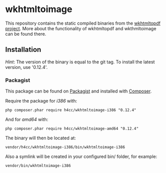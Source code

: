 wkhtmltoimage
================

This repository contains the static compiled binaries from the [wkhtmltopdf project](http://wkhtmltopdf.org/).
More about the functionality of wkhtmltopdf and wkthmltoimage can be found there.

## Installation

_Hint_:
The version of the binary is equal to the git tag.
To install the latest version, use '0.12.4'.

### Packagist

This package can be found on [Packagist](http://packagist.org) and installed with [Composer](https://getcomposer.org/).

Require the package for _i386_ with:

    php composer.phar require h4cc/wkhtmltoimage-i386 "0.12.4"

And for _amd64_ with:

    php composer.phar require h4cc/wkhtmltoimage-amd64 "0.12.4"

The binary will then be located at:

    vendor/h4cc/wkhtmltoimage-i386/bin/wkhtmltoimage-i386

Also a symlink will be created in your configured bin/ folder, for example:

    vendor/bin/wkhtmltoimage-i386

